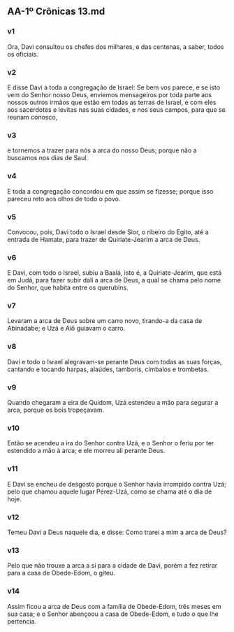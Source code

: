 ## AA-1º Crônicas 13.md
### v1
 Ora, Davi consultou os chefes dos milhares, e das centenas, a saber, todos os oficiais.
### v2
 E disse Davi a toda a congregação de Israel: Se bem vos parece, e se isto vem do Senhor nosso Deus, enviemos mensageiros por toda parte aos nossos outros irmãos que estão em todas as terras de Israel, e com eles aos sacerdotes e levitas nas suas cidades, e nos seus campos, para que se reunam conosco,
### v3
 e tornemos a trazer para nós a arca do nosso Deus; porque não a buscamos nos dias de Saul.
### v4
 E toda a congregação concordou em que assim se fizesse; porque isso pareceu reto aos olhos de todo o povo.
### v5
 Convocou, pois, Davi todo o Israel desde Sior, o ribeiro do Egito, até a entrada de Hamate, para trazer de Quiriate-Jearim a arca de Deus.
### v6
 E Davi, com todo o Israel, subiu a Baalá, isto é, a Quiriate-Jearim, que está em Judá, para fazer subir dali a arca de Deus, a qual se chama pelo nome do Senhor, que habita entre os querubins.
### v7
 Levaram a arca de Deus sobre um carro novo, tirando-a da casa de Abinadabe; e Uzá e Aiô guiavam o carro.
### v8
 Davi e todo o Israel alegravam-se perante Deus com todas as suas forças, cantando e tocando harpas, alaúdes, tamboris, címbalos e trombetas.
### v9
 Quando chegaram a eira de Quidom, Uzá estendeu a mão para segurar a arca, porque os bois tropeçavam.
### v10
 Então se acendeu a ira do Senhor contra Uzá, e o Senhor o feriu por ter estendido a mão à arca; e ele morreu ali perante Deus.
### v11
 E Davi se encheu de desgosto porque o Senhor havia irrompido contra Uzá; pelo que chamou aquele lugar Pérez-Uzá, como se chama até o dia de hoje.
### v12
 Temeu Davi a Deus naquele dia, e disse: Como trarei a mim a arca de Deus?
### v13
 Pelo que não trouxe a arca a si para a cidade de Davi, porém a fez retirar para a casa de Obede-Edom, o giteu.
### v14
 Assim ficou a arca de Deus com a família de Obede-Edom, três meses em sua casa; e o Senhor abençoou a casa de Obede-Edom, e tudo o que lhe pertencia.

